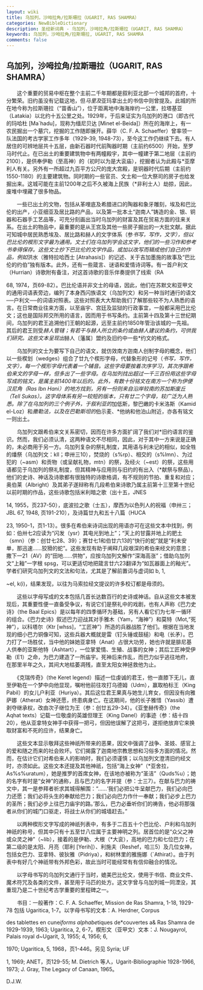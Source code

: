 ```yaml
---
layout: wiki
title: 乌加列，沙呣拉角/拉斯珊拉（UGARIT, RAS SHAMRA）
categories: NewBibleDictionary
description: 圣经新词典 - 乌加列，沙呣拉角/拉斯珊拉（UGARIT, RAS SHAMRA）
keywords: 乌加列，沙呣拉角/拉斯珊拉, UGARIT, RAS SHAMRA
comments: false
---
```


## 乌加列，沙呣拉角/拉斯珊拉（UGARIT, RAS SHAMRA）

　　这个重要的贸易中枢在整个主前二千年期都是叙利亚北部一个城邦的首府，十分繁荣。旧约虽没有记载这地，但*马里及*亚玛拿出土的书信中则曾提及。此城的所在地今称为拉斯珊拉（“苗香山”），位于距离地中海海岸约一公里，拉塔基亚（Latakia）以北约十五公里之处。1929年，于后来证实为乌加列的港口（即古代的玛哈杜 [Ma`hadu]，现称为缅尼贝达 [Minet el-Beida]）所在的海岸上，有一农民掘出一个墓穴，挖掘的工作随即展开。薛华（C. F. A. Schaeffer）曾率领一队法国的考古学家工作多年（1929-39, 1948-73），至今这工作仍继续下去。有人居住的可辨地层共十五层，由新石器时代前陶器时期（主前约6500）开始，至罗马时代止。在已出土的重要建筑物中有两幢殿宇，其中一幢建于第二地层（主前约2100），是供奉伊勒（至高神）的（初时以为是大衮庙），挖掘者认为此殿与*亚摩利人有关。另外有一所超过九百平方公尺的庞大宫殿，是铜器时代后期（主前约1550-1180）的主要建筑物。同时期的一些官员、文士和一位大祭司的房子也给发掘出来。这城可能在主前1200年之后不久被海上民族（*非利士人）劫掠，因此，废堆中埋藏了很多物品。

　　一些已出土的文物，包括从革哩底及希腊进口的陶器和象牙雕刻，埃及和巴比伦的出产，小亚细亚及居比路的产品，以及第一批本土“迦南人”铸造的金、银、铜器和石器手工艺品等，可充分刻画出当时乌加列的财富及其在贸易方面的往来关系。在出土的物品中，最重要的是从王宫及其他一些房子掘出的一大批文献。据此可知城中居民熟悉埃及、居比路和赫人的文字体系（参*书写，写作，文字），但以巴比伦的楔形文字最为通用。文士们在乌加列学会这文字，他们的一些习作和参考书幸得保存。这些文士抄下巴比伦的文学作品，或加以改写而辑成他们自己的作品，例如*洪水（雅特拉哈西士 [Atrahasis]）的记述、关于吉加墨施的故事及“巴比伦的约伯”独有版本。此外，还有一些箴言、谜语和爱情诗词等。有一首户利文（Hurrian）诗歌附有备注，对这首诗歌的音乐伴奏提供了线索（RA

68, 1974，页69-82）。巴比伦语并非文士的母语，因此，他们在苏默文和亚甲文的通用词语表旁边，编列了本身西闪族语文（乌加列文）和另一种当时通行的语文──户利文──的词语对照表。这些对照表大大帮助我们了解那些较不为人熟悉的语言。在日常商业往来方面，以至庙宇、宫廷及监狱的行政事宜，一般都采用巴比伦文；这也是国际邦交所用的语言，因而用于书写条约。主前第十四及第十三世纪期间，乌加列的君王追溯他们王朝的起源，远至主前约1850年管治该城的一先祖。其后的君王则受*赫人管辖；有若干与赫人所立的条约或由赫人建议的条约，可供我们研究。这些文本呈现出*赫人〔藩属〕盟约及旧约中一些*约文的格式。

　　乌加列的文士为要写下自己的语文，就仿效南方迦南人创制字母的概念，他们以一些楔划（wedges）组合了廿九个楔形字母，代替象形的记号（*书写，写作，文字），每一个楔形字母代表着一个辅音。这些字母要按着次序学习，其次序跟希伯来文的字母一样，但多出了一些字母。在乌加列找出超过一千三百份用这些字母写成的铭文，是属主前1400年以后的。此外，有数十份铭文在南方一个称为伊便汉尼角（Ras Ibn Hani）的地方找到，另有一份则来自沿岸较南的苏加斯废丘（Tell Sukas）。这字母体系有另一较短的版本，只有廿二个字母，较广泛为人熟悉。除了在乌加列的三个例子外，于叙利亚的*加低斯，黎巴嫩的卡米洛斯（Kamid el-Loz）和*撒勒法，以及在巴勒斯坦的*伯示麦、*他纳和他泊山附近，亦各有铭文一则出土。

　　乌加列文跟希伯来文关系密切，因而在许多方面扩阔了我们对*旧约语言的鉴识。然而，我们必须认清，这两种语文不尽相同，因此，对于其中一方来说是正确的，未必商用于另一方。乌加列复杂的祭礼制度，其用语与利未记的相似，如全牲的燔祭（乌加列文：kll；申卅三10），焚烧的（s%rp）、相交的（s%lmn）、为过犯的（~asm）和贡物（或呈献礼物，mtn）的祭，及经火（~est）的祭，这些用语都见于乌加列的祭礼制度，但其精神与应用则与旧约的有出入（*献祭与祭品）。他们的史诗、神话及诗歌都有很独特的诗歌格调，有不规则的节拍、重复和对应；奥伯莱（Albright）及其弟子遂辩称有几段希伯来诗歌乃属主前第十三至第十世纪以前时期的作品，这些诗歌包括米利暗之歌（出十五，JNES

14, 1955，页237-50），底波拉之歌（士五），摩西为以色列人的祝福（申卅三；JBL 67, 1948, 页191-210），及诗篇廿九和五十八篇（HUCA

23, 1950-1，页1-13）。很多在希伯来诗词出现的用语亦可在这些文本中找到，例如：伯卅七2应读为“闪发（ysr）其电光到地上”；“天上的甘露并地上的肥土（smn）（参：创廿七28、39）；赛廿七1和伯廿六13的“快行的蛇”就是“利未安单，那迅速……狡猾的蛇”。这些发现有助于阐释几段艰深的希伯来经文的意思；撒下一21（AV）的“田地……供物”，应按乌加列文解作“深海高涨”；借助乌加列文“上釉”一字根 spsg，可以更适切地把箴言廿六23翻译为“如瓦器面上的釉光”。学者们研究乌加列文的文法和句法，尤其是了解前置词与虚词如 b, 1,

~el, k(i)，结果发现，以往为马索拉经文提议的许多校订都是毋须的。

　　这些以字母写成的文本包括几首长达数百行的史诗或神话。自从这些文本被发现后，其重要性便一直备受争议，有说它们是祭礼中的戏剧，也有人声称《巴力史诗》（the Baal Epics）是以每年的四季循环为基础，另有人看它们为七年一循环的组合。《巴力史诗》叙述巴力迎战其对手雅木（Yam，“海神”）和莫特（Mot,“死神”），以科塔尔（Ktr [whss]，“工匠神”）所造的兵器战胜了他们。根据在当地发现的细小巴力铜像可知，这些兵器大概就是雷（钉头锤或鼓槌）和电（长矛）。巴力打了一场胜仗，当中他的妹她亚拿特（Anat）占很大功劳，她也许就是腓尼基人供奉的亚斯他特（Ashtart），一位掌爱情、生殖、战事的女神；其后工匠神受伊勒（E1）之命，为巴力建造了一所庙宇。死神后来作乱，而巴力似乎逃往地府，在那里半年之久，其间大地枯萎凋残，直至太阳女神拯救他为止。

　　《克瑞传奇》（the Keret legend）描述一位虔诚的君王，他一直膝下无儿，直至伊勒在一个梦中向他显现，嘱咐他前往攻打乌德姆（Udm），赢取柏标王（King Pabil）的女儿户利亚（Huriya）。其后这位君王果真与她生儿育女，但因没有向雅萨娜（Atherat）女神还愿，终患病身亡。在这期间，他的长子雅惜（Yassib）遭剥夺继承权，改由次子继位为王（参：创廿五29-34）。《亚奎赫传奇》（the Aqhat texts）记载一位敬虔的英雄但理王（King Danel）的事迹（参：结十四20），他从亚拿特女神手中获得一把弓，但因他误解了这把弓，遂拒绝放弃它来换取财富和不死的应许，结果身亡。

　　这些文本显示敬拜这些神祇所带来的恶果，因文中强调了战争、圣妓、感官上的爱和随之而来的社会败坏。它们揭露了迦南地宗教思想和习俗多方面的情况。然而，在估计它们对希伯来人的影响时，我们必须谨慎；以乌加列文澄清旧约经文时，亦须如此。这些文本还提及其他神祇，包括“海上女神”（*亚舍拉，As%s%uratum），她是推罗的首席女神，在该地亦被称为“圣洁”（Quds%u）；她的名字有时是“女神”的通称，且与巴力的名字并提（参：士三7）。在献与巴力的祷文中，其一是参拜者祈求其城得解围：“……‘我们必把公牛呈献巴力，我们必向巴力还愿；我们必将头生的奉献给巴力；我们必向巴力作什一奉献；我们必步上巴力的圣所；我们必步上往巴力庙宇的路。’那么，巴力必垂听你们的祷告，他必将那强者从你们的城门口驱走，将战士从你们的城墙赶去。”

　　以两种楔形文字写成的神祇列表中，有多于二百五十个巴比伦、户利和乌加列神祇的称号，但其中只有十五至廿八位属于主要神明之列。居首位的是“众父之神或众灵之神”（~lib），接着的是伊勒、大根（*大衮），高地的巴力和七位巴力；在第二级的是太阳、月亮（耶利 [Yerih]）、利施夫（Reshef，哈三5）及几位女神，包括女巴力、亚拿特、彼狄雅（Pidriya），和树林里的雅施娜（`Athirat）。由于列表中有好几个神祇带有外邦色彩，故此当时可能经常有有信仰融合的情况。

　　以字母书写的乌加列文通行于当时，媲美巴比伦文，使用于书信、商业文件、魔术符咒及各类的文件，甚至用于马匹的处方。这文字曾与乌加列城一同湮没，其重现乃是二十世纪考古学重要的里程碑之一。

　　书目：一般著作：C. F. A. Schaeffer, Mission de Ras Shamra, 1-18, 1929-78 包括 Ugaritica, 1-7。以字母书写的文本：A. Herdner, Corpus

des tablettes en cune*iforms alphabe*tiques de*couvertes a& Ras Shamra de 1929-1939, 1963; Ugaritica, 2, 6-7。楔形文（亚甲文）文本：J. Nougayrol, Palais royal d~Ugarit, 3, 1955; 4, 1956; 6,

1970; Ugaritica, 5, 1968，页1-446。另见 Syria; UF

1, 1969; ANET，页129-55; M. Dietrich 等人，Ugarit-Bibliographie 1928-1966, 1973; J. Gray, The Legacy of Canaan, 1965。

D.J.W.








